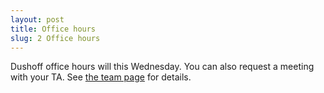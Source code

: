 ```yaml
---
layout: post
title: Office hours
slug: 2 Office hours
---
```


Dushoff office hours will this Wednesday. You can also request a meeting with your TA. See [the team page](/team.html) for details.

